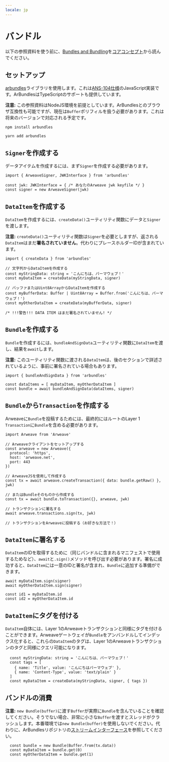 ```yaml
---
locale: jp
---
```

# バンドル

以下の参照資料を使う前に、[Bundles and Bundling](/concepts/bundles.md)を[コアコンセプト](/concepts/)から読んでください。

## セットアップ

[arbundles](https://github.com/bundlr-Network/arbundles)ライブラリを使用します。これは[ANS-104仕様](https://github.com/ArweaveTeam/arweave-standards/blob/master/ans/ANS-104.md)のJavaScript実装です。ArBundlesはTypeScriptのサポートも提供しています。

**注意:** この参照資料はNodeJS環境を前提としています。ArBundlesとのブラウザ互換性も可能ですが、現在は`Buffer`ポリフィルを扱う必要があります。これは将来のバージョンで対応される予定です。

<CodeGroup>
  <CodeGroupItem title="NPM">

```console
npm install arbundles
```

  </CodeGroupItem>
  <CodeGroupItem title="YARN">

```console
yarn add arbundles
```

  </CodeGroupItem>
</CodeGroup>

## `Signer`を作成する

データアイテムを作成するには、まず`Signer`を作成する必要があります。

<CodeGroup>
  <CodeGroupItem title="TS">

```ts:no-line-numbers
import { ArweaveSigner, JWKInterface } from 'arbundles'

const jwk: JWKInterface = { /* あなたのArweave jwk keyfile */ }
const signer = new ArweaveSigner(jwk)
```

  </CodeGroupItem>
</CodeGroup>

## `DataItem`を作成する

`DataItem`を作成するには、`createData()`ユーティリティ関数にデータと`Signer`を渡します。

**注意:** `createData()`ユーティリティ関数は`Signer`を必要としますが、返される`DataItem`はまだ**署名されていません**。代わりにプレースホルダーIDが含まれています。

<CodeGroup>
  <CodeGroupItem title="TS">

```ts:no-line-numbers
import { createData } from 'arbundles'

// 文字列からDataItemを作成する
const myStringData: string = 'こんにちは、パーマウェブ！'
const myDataItem = createData(myStringData, signer)

// バッファまたはUint8ArrayからDataItemを作成する
const myBufferData: Buffer | Uint8Array = Buffer.from('こんにちは、パーマウェブ！')
const myOtherDataItem = createData(myBufferData, signer)

/* !!!警告!!! DATA ITEM はまだ署名されていません! */
```

  </CodeGroupItem>
</CodeGroup>

## `Bundle`を作成する

`Bundle`を作成するには、`bundleAndSignData`ユーティリティ関数に`DataItem`を渡し、結果を`await`します。

**注意:** このユーティリティ関数に渡される`DataItem`は、後のセクションで詳述されているように、事前に署名されている場合もあります。

<CodeGroup>
  <CodeGroupItem title="TS">

```ts:no-line-numbers
import { bundleAndSignData } from 'arbundles'

const dataItems = [ myDataItem, myOtherDataItem ]
const bundle = await bundleAndSignData(dataItems, signer)
```

  </CodeGroupItem>
</CodeGroup>

## `Bundle`から`Transaction`を作成する

Arweaveに`Bundle`を投稿するためには、最終的にはルートのLayer 1 `Transaction`に`Bundle`を含める必要があります。

<CodeGroup>
  <CodeGroupItem title="TS">

```ts:no-line-numbers
import Arweave from 'Arweave'

// Arweaveクライアントをセットアップする
const arweave = new Arweave({
  protocol: 'https',
  host: 'arweave.net',
  port: 443
})

// ArweaveJSを使用して作成する
const tx = await arweave.createTransaction({ data: bundle.getRaw() }, jwk)

// またはBundleそのものから作成する
const tx = await bundle.toTransaction({}, arweave, jwk)

// トランザクションに署名する
await arweave.transactions.sign(tx, jwk)

// トランザクションをArweaveに投稿する（お好きな方法で！）
```

  </CodeGroupItem>
</CodeGroup>

## `DataItem`に署名する

`DataItem`のIDを取得するために（同じバンドルに含まれるマニフェストで使用するためなど）、`await`と`.sign()`メソッドを呼び出す必要があります。署名に成功すると、`DataItem`には一意のIDと署名が含まれ、`Bundle`に追加する準備ができます。

<CodeGroup>
  <CodeGroupItem title="TS">

```ts:no-line-numbers
await myDataItem.sign(signer)
await myOtherDataItem.sign(signer)

const id1 = myDataItem.id
const id2 = myOtherDataItem.id
```

  </CodeGroupItem>
</CodeGroup>

## `DataItem`にタグを付ける

`DataItem`自体には、Layer 1のArweaveトランザクションと同様にタグを付けることができます。Arweaveゲートウェイが`Bundle`をアンバンドルしてインデックス化すると、これらの`DataItem`のタグは、Layer 1のArweaveトランザクションのタグと同様にクエリ可能になります。

<CodeGroup>
  <CodeGroupItem title="TS">

```ts:no-line-numbers
  const myStringData: string = 'こんにちは、パーマウェブ！'
  const tags = [
    { name: 'Title', value: 'こんにちはパーマウェブ' },
    { name: 'Content-Type', value: 'text/plain' }
  ]
  const myDataItem = createData(myStringData, signer, { tags })
```

  </CodeGroupItem>
</CodeGroup>

## バンドルの消費

**注意:** `new Bundle(buffer)`に渡す`Buffer`が実際に`Bundle`を含んでいることを確認してください。そうでない場合、非常に小さな`Buffer`を渡すとスレッドがクラッシュします。本番環境では`new Bundle(buffer)`を使用しないでください。代わりに、ArBundlesリポジトリの[ストリームインターフェース](https://github.com/Bundlr-Network/arbundles/blob/master/src/stream)を参照してください。

<CodeGroup>
  <CodeGroupItem title="TS">

```ts:no-line-numbers
  const bundle = new Bundle(Buffer.from(tx.data))
  const myDataItem = bundle.get(0)
  const myOtherDataItem = bundle.get(1)
```

  </CodeGroupItem>
</CodeGroup>